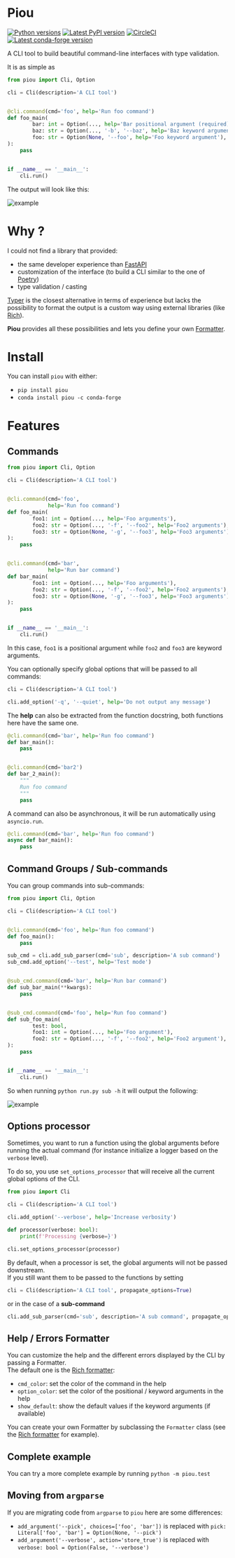 # Piou

[![Python versions](https://img.shields.io/pypi/pyversions/piou)](https://pypi.python.org/pypi/piou)
[![Latest PyPI version](https://img.shields.io/pypi/v/piou?logo=pypi)](https://pypi.python.org/pypi/piou)
[![CircleCI](https://circleci.com/gh/Andarius/piou/tree/master.svg?style=shield)](https://app.circleci.com/pipelines/github/Andarius/piou?branch=master)
[![Latest conda-forge version](https://img.shields.io/conda/vn/conda-forge/piou?logo=conda-forge)](https://anaconda.org/conda-forge/piou)

A CLI tool to build beautiful command-line interfaces with type validation.

It is as simple as

```python
from piou import Cli, Option

cli = Cli(description='A CLI tool')


@cli.command(cmd='foo', help='Run foo command')
def foo_main(
        bar: int = Option(..., help='Bar positional argument (required)'),
        baz: str = Option(..., '-b', '--baz', help='Baz keyword argument (required)'),
        foo: str = Option(None, '--foo', help='Foo keyword argument'),
):
    pass


if __name__ == '__main__':
    cli.run()
```

The output will look like this:

![example](https://github.com/Andarius/piou/raw/master/docs/simple-output.png)

# Why ?

I could not find a library that provided:

- the same developer experience than [FastAPI](https://fastapi.tiangolo.com/)
- customization of the interface (to build a CLI similar to the one of [Poetry](https://python-poetry.org/))
- type validation / casting

[Typer](https://github.com/tiangolo/typer) is the closest alternative in terms of experience but lacks the possibility
to format the output is a custom way using external libraries (like [Rich](https://github.com/willmcgugan/rich)).

**Piou** provides all these possibilities and lets you define your own [Formatter](#custom-formatter).

# Install

You can install `piou` with either:

- `pip install piou`
- `conda install piou -c conda-forge`

# Features

## Commands

```python
from piou import Cli, Option

cli = Cli(description='A CLI tool')


@cli.command(cmd='foo',
             help='Run foo command')
def foo_main(
        foo1: int = Option(..., help='Foo arguments'),
        foo2: str = Option(..., '-f', '--foo2', help='Foo2 arguments'),
        foo3: str = Option(None, '-g', '--foo3', help='Foo3 arguments'),
):
    pass


@cli.command(cmd='bar',
             help='Run bar command')
def bar_main(
        foo1: int = Option(..., help='Foo arguments'),
        foo2: str = Option(..., '-f', '--foo2', help='Foo2 arguments'),
        foo3: str = Option(None, '-g', '--foo3', help='Foo3 arguments'),
):
    pass


if __name__ == '__main__':
    cli.run()
```  

In this case, `foo1` is a positional argument while `foo2` and `foo3` are keyword arguments.

You can optionally specify global options that will be passed to all commands:

```python
cli = Cli(description='A CLI tool')

cli.add_option('-q', '--quiet', help='Do not output any message')
```

The **help** can also be extracted from the function docstring, both functions here have the same one.

```python
@cli.command(cmd='bar', help='Run foo command')
def bar_main():
    pass


@cli.command(cmd='bar2')
def bar_2_main():
    """
    Run foo command
    """
    pass
```

A command can also be asynchronous, it will be run automatically using `asyncio.run`.

```python
@cli.command(cmd='bar', help='Run foo command')
async def bar_main():
    pass
```

## Command Groups / Sub-commands

You can group commands into sub-commands:

```python
from piou import Cli, Option

cli = Cli(description='A CLI tool')


@cli.command(cmd='foo', help='Run foo command')
def foo_main():
    pass

sub_cmd = cli.add_sub_parser(cmd='sub', description='A sub command')
sub_cmd.add_option('--test', help='Test mode')


@sub_cmd.command(cmd='bar', help='Run bar command')
def sub_bar_main(**kwargs):
    pass


@sub_cmd.command(cmd='foo', help='Run foo command')
def sub_foo_main(
        test: bool,
        foo1: int = Option(..., help='Foo argument'),
        foo2: str = Option(..., '-f', '--foo2', help='Foo2 argument'),
):
    pass


if __name__ == '__main__':
    cli.run()
```
So when running `python run.py sub -h` it will output the following:  

![example](https://github.com/Andarius/piou/raw/master/docs/sub-cmd-output.png)

## Options processor

Sometimes, you want to run a function using the global arguments before running the actual command (for instance
initialize a logger based on the `verbose` level).

To do so, you use `set_options_processor` that will receive all the current global options of the CLI.

```python
from piou import Cli

cli = Cli(description='A CLI tool')

cli.add_option('--verbose', help='Increase verbosity')

def processor(verbose: bool):
    print(f'Processing {verbose=}')

cli.set_options_processor(processor)
``` 

By default, when a processor is set, the global arguments will not be passed downstream.  
If you still want them to be passed to the functions by setting  

```python
cli = Cli(description='A CLI tool', propagate_options=True)
```

or in the case of a **sub-command**  

```python
cli.add_sub_parser(cmd='sub', description='A sub command', propagate_options=True)
```


## Help / Errors Formatter

You can customize the help and the different errors displayed by the CLI by passing a Formatter.  
The default one is the [Rich formatter](https://github.com/Andarius/piou/blob/master/piou/formatter/rich_formatter.py):
 - `cmd_color`: set the color of the command in the help
 - `option_color`: set the color of the positional / keyword arguments in the help
 - `show_default`: show the default values if the keyword arguments (if available)

You can create your own Formatter by subclassing the `Formatter` class (see the [Rich formatter](https://github.com/Andarius/piou/blob/master/piou/formatter/rich_formatter.py)
for example).

## Complete example

You can try a more complete example by running `python -m piou.test`


## Moving from `argparse`  

If you are migrating code from `argparse` to `piou` here are some differences:
 - `add_argument('--pick', choices=['foo', 'bar'])` is replaced with 
`pick: Literal['foo', 'bar'] = Option(None, '--pick')`
 - `add_argument('--verbose', action='store_true')` is replaced with `verbose: bool = Option(False, '--verbose')`
